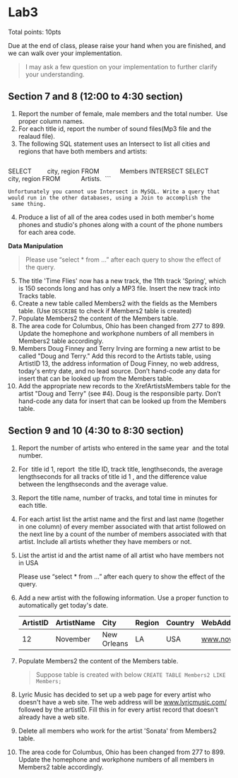 # Lab3

Total points: 10pts

Due at the end of class, please raise your hand when you are finished, and we can walk over your implementation.

> I may ask a few question on your implementation to further clarify your understanding.

## Section 7 and 8 (12:00 to 4:30 section)

1. Report the number of female, male members and the total number.  Use proper column names.
2. For each title id, report the number of sound files(Mp3 file and the realaud file).
3. The following SQL statement uses an Intersect to list all cities and regions that have both members and artists:
    ```
SELECT         city, region
FROM            Members
INTERSECT
SELECT         city, region
FROM            Artists. 
    ```

    Unfortunately you cannot use Intersect in MySQL. Write a query that would run in the other databases, using a Join to accomplish the  same thing.

4. Produce a list of all of the area codes used in both member's home phones and studio's phones along with a count of the phone numbers for each area code.

**Data Manipulation**

> Please use “select * from …” after each query to show the effect of the query.  

5. The title 'Time Flies' now has a new track, the 11th track 'Spring', which is 150 seconds long and has only a MP3 file. Insert the new track into Tracks table.
6. Create a new table called Members2 with the fields as the Members table. (Use `DESCRIBE` to check if Members2 table is created)
7. Populate Members2 the content of the Members table. 
8. The area code for Columbus, Ohio has been changed from 277 to 899. Update the homephone and workphone numbers of all members in Members2 table accordingly.
9. Members Doug Finney and Terry Irving are forming a new artist to be called "Doug and Terry." Add this record to the Artists table, using ArtistID 13, the address information of Doug Finney, no web address, today's entry date, and no lead source. Don’t hand-code any data for insert that can be looked up from the Members table.
10. Add the appropriate new records to the XrefArtistsMembers table for the artist "Doug and Terry" (see #4). Doug is the responsible party. Don’t hand-code any data for insert that can be looked up from the Members table.


## Section 9 and 10 (4:30 to 8:30 section)

1. Report the number of artists who entered in the same year  and the total number.
2. For  title id 1, report  the title ID, track title, lengthseconds, the average lengthseconds for all tracks of title id 1 , and the difference value between the lengthseconds and the average value.
3. Report the title name, number of tracks, and total time in minutes for each title.
4. For each artist list the artist name and the first and last name (together in one column) of every member associated with that artist followed on the next line by a count of the number of members associated with that artist. Include all artists whether they have members or not.
5. List the artist id and the artist name of all artist who have members not in USA

    Please use “select * from …” after each query to show the effect of the query.   

6. Add a new artist with the following information. Use a proper function to automatically get today's date.

    | ArtistID | ArtistName | City | Region | Country | WebAddress | EntryDate | LeadSource |
    | :-- | :-- | :-- | :-- | :-- | :-- | :-- | :-- |
    | 12 | November | New Orleans | LA | USA | www.november.com | (today) | Directmail |

7. Populate Members2 the content of the Members table.

    > Suppose table is created with below
    `CREATE TABLE Members2 LIKE Members;`

8. Lyric Music has decided to set up a web page for every artist who doesn't have a web site. The web address will be www.lyricmusic.com/ followed by the artistID. Fill this in for every artist record that doesn't already have a web site.
9. Delete all members who work for the artist 'Sonata' from Members2 table.
10. The area code for Columbus, Ohio has been changed from 277 to 899. Update the homephone and workphone numbers of all members in Members2 table accordingly.

